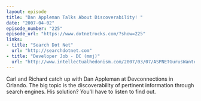 ```yaml
---
layout: episode
title: "Dan Appleman Talks About Discoverability! "
date: "2007-04-02"
episode_number: "225"
episode_url: "https://www.dotnetrocks.com/?show=225"
links:
- title: "Search Dot Net"
  url: "http://searchdotnet.com"
- title: "Developer Job - DC (mmj)"
  url: "http://www.intellectualhedonism.com/2007/03/07/ASPNETGurusWantedInWashingtonDC.aspx"
---
```


Carl and Richard catch up with Dan Appleman at Devconnections in Orlando. The big topic is the discoverability of pertinent information through search engines. His solution? You'll have to listen to find out.
